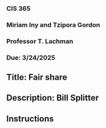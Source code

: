 ### CIS 365
### Miriam Iny and Tzipora Gordon
### Professor T. Lachman
### Due: 3/24/2025


## Title: Fair share

## Description: Bill Splitter

## Instructions


